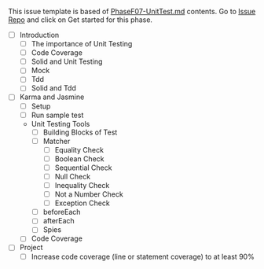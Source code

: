 This issue template is based of [PhaseF07-UnitTest.md](./PhaseF07-UnitTest.md) contents. Go to [Issue Repo](https://github.com/Star-Academy/codestar-intern-issues/issues/new/choose) and click on Get started for this phase.

- [ ] Introduction
  - [ ] The importance of Unit Testing
  - [ ] Code Coverage
  - [ ] Solid and Unit Testing
  - [ ] Mock
  - [ ] Tdd
  - [ ] Solid and Tdd
- [ ] Karma and Jasmine
  - [ ] Setup
  - [ ] Run sample test
  - Unit Testing Tools
    - [ ] Building Blocks of Test
    - [ ] Matcher
      - [ ] Equality Check
      - [ ] Boolean Check
      - [ ] Sequential Check
      - [ ] Null Check
      - [ ] Inequality Check
      - [ ] Not a Number Check
      - [ ] Exception Check
    - [ ] beforeEach
    - [ ] afterEach
    - [ ] Spies 
  - [ ] Code Coverage
- [ ] Project
    - [ ] Increase code coverage (line or statement coverage) to at least 90%